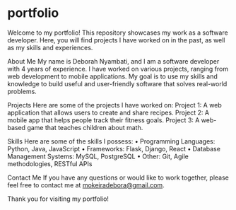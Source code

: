 # portfolio


Welcome to my portfolio! This repository showcases my work as a software developer. Here, you will find projects I have worked on in the past, as well as my skills and experiences.

About Me
My name is Deborah Nyambati, and I am a software developer with 4 years of experience. I have worked on various projects, ranging from web development to mobile applications. My goal is to use my skills and knowledge to build useful and user-friendly software that solves real-world problems.

Projects
Here are some of the projects I have worked on:
Project 1: A web application that allows users to create and share recipes.
Project 2: A mobile app that helps people track their fitness goals.
Project 3: A web-based game that teaches children about math.

Skills
Here are some of the skills I possess:
•	Programming Languages: Python, Java, JavaScript
•	Frameworks: Flask, Django, React
•	Database Management Systems: MySQL, PostgreSQL
•	Other: Git, Agile methodologies, RESTful APIs

Contact Me
If you have any questions or would like to work together, please feel free to contact me at mokeiradebora@gmail.com.

Thank you for visiting my portfolio!


